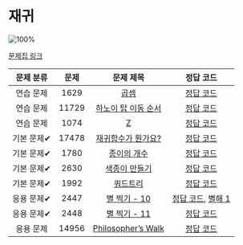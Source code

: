 # 재귀

![100%](https://progress-bar.dev/10/?scale=10&title=progress&width=500&color=babaca&suffix=/10)

[문제집 링크](https://www.acmicpc.net/workbook/view/7314)

| 문제 분류  | 문제  |                          문제 제목                           |                                    정답 코드                                    |
| :--------: | :---: | :----------------------------------------------------------: | :-----------------------------------------------------------------------------: |
| 연습 문제  | 1629  |         [곱셈](https://www.acmicpc.net/problem/1629)         |                     [정답 코드](../0x0B/solutions/1629.cpp)                     |
| 연습 문제  | 11729 | [하노이 탑 이동 순서](https://www.acmicpc.net/problem/11729) |                    [정답 코드](../0x0B/solutions/11729.cpp)                     |
| 연습 문제  | 1074  |          [Z](https://www.acmicpc.net/problem/1074)           |                     [정답 코드](../0x0B/solutions/1074.cpp)                     |
| 기본 문제✔ | 17478 | [재귀함수가 뭔가요?](https://www.acmicpc.net/problem/17478)  |                    [정답 코드](../0x0B/solutions/17478.cpp)                     |
| 기본 문제✔ | 1780  |     [종이의 개수](https://www.acmicpc.net/problem/1780)      |                     [정답 코드](../0x0B/solutions/1780.cpp)                     |
| 기본 문제✔ | 2630  |    [색종이 만들기](https://www.acmicpc.net/problem/2630)     |                     [정답 코드](../0x0B/solutions/2630.cpp)                     |
| 기본 문제✔ | 1992  |       [쿼드트리](https://www.acmicpc.net/problem/1992)       |                     [정답 코드](../0x0B/solutions/1992.cpp)                     |
| 응용 문제✔ | 2447  |     [별 찍기 - 10](https://www.acmicpc.net/problem/2447)     | [정답 코드](../0x0B/solutions/2447.cpp), [별해 1](../0x0B/solutions/2447_1.cpp) |
| 응용 문제✔ | 2448  |     [별 찍기 - 11](https://www.acmicpc.net/problem/2448)     |                     [정답 코드](../0x0B/solutions/2448.cpp)                     |
| 응용 문제  | 14956 | [Philosopher’s Walk](https://www.acmicpc.net/problem/14956)  |                    [정답 코드](../0x0B/solutions/14956.cpp)                     |

